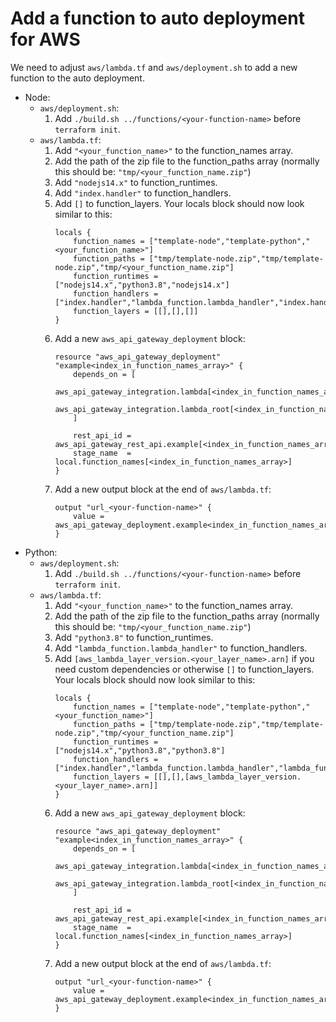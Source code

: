 # Add a function to auto deployment for AWS
We need to adjust `aws/lambda.tf` and `aws/deployment.sh` to add a new function to the auto deployment.

- Node:
    - `aws/deployment.sh`:
        1. Add `./build.sh ../functions/<your-function-name>` before `terraform init`.
    - `aws/lambda.tf`:
        1. Add `"<your_function_name>"` to the function_names array.
        2. Add the path of the zip file to the function_paths array (normally this should be: `"tmp/<your_function_name.zip"`)
        3. Add `"nodejs14.x"` to function_runtimes.
        4. Add `"index.handler"` to function_handlers.
        5. Add `[]` to function_layers. Your locals block should now look similar to this:
            ```
            locals {
                function_names = ["template-node","template-python","<your_function_name>"]
                function_paths = ["tmp/template-node.zip","tmp/template-node.zip","tmp/<your_function_name.zip"]
                function_runtimes = ["nodejs14.x","python3.8","nodejs14.x"]
                function_handlers = ["index.handler","lambda_function.lambda_handler","index.handler"]
                function_layers = [[],[],[]]
            }
            ```
        6. Add a new `aws_api_gateway_deployment` block:
            ```
            resource "aws_api_gateway_deployment" "example<index_in_function_names_array>" {
                depends_on = [
                    aws_api_gateway_integration.lambda[<index_in_function_names_array>],
                    aws_api_gateway_integration.lambda_root[<index_in_function_names_array>],
                ]

                rest_api_id = aws_api_gateway_rest_api.example[<index_in_function_names_array>].id
                stage_name  = local.function_names[<index_in_function_names_array>]
            }
            ```
        7. Add a new output block at the end of `aws/lambda.tf`:
            ```
            output "url_<your-function-name>" {
                value = aws_api_gateway_deployment.example<index_in_function_names_array>.invoke_url
            }
            ```
- Python:
    - `aws/deployment.sh`:
        1. Add `./build.sh ../functions/<your-function-name>` before `terraform init`.
    - `aws/lambda.tf`:
        1. Add `"<your_function_name>"` to the function_names array.
        2. Add the path of the zip file to the function_paths array (normally this should be: `"tmp/<your_function_name.zip"`)
        3. Add `"python3.8"` to function_runtimes.
        4. Add `"lambda_function.lambda_handler"` to function_handlers.
        5. Add `[aws_lambda_layer_version.<your_layer_name>.arn]` if you need custom dependencies or otherwise `[]` to function_layers. Your locals block should now look similar to this:
            ```
            locals {
                function_names = ["template-node","template-python","<your_function_name>"]
                function_paths = ["tmp/template-node.zip","tmp/template-node.zip","tmp/<your_function_name.zip"]
                function_runtimes = ["nodejs14.x","python3.8","python3.8"]
                function_handlers = ["index.handler","lambda_function.lambda_handler","lambda_function.lambda_handler"]
                function_layers = [[],[],[aws_lambda_layer_version.<your_layer_name>.arn]]
            }
            ```
        6. Add a new `aws_api_gateway_deployment` block:
            ```
            resource "aws_api_gateway_deployment" "example<index_in_function_names_array>" {
                depends_on = [
                    aws_api_gateway_integration.lambda[<index_in_function_names_array>],
                    aws_api_gateway_integration.lambda_root[<index_in_function_names_array>],
                ]

                rest_api_id = aws_api_gateway_rest_api.example[<index_in_function_names_array>].id
                stage_name  = local.function_names[<index_in_function_names_array>]
            }
            ```
        7. Add a new output block at the end of `aws/lambda.tf`:
            ```
            output "url_<your-function-name>" {
                value = aws_api_gateway_deployment.example<index_in_function_names_array>.invoke_url
            }
            ```